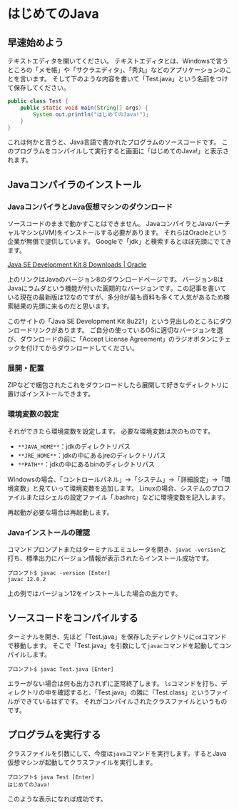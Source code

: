 # はじめてのJava
## 早速始めよう
テキストエディタを開いてください。
テキストエディタとは、Windowsで言うところの「メモ帳」や「サクラエディタ」、「秀丸」などのアプリケーションのことを言います。
そして下のような内容を書いて「Test.java」という名前をつけて保存してください。
```Test.java
public class Test {
    public static void main(String[] args) {
	    System.out.println("はじめてのJava!");
	}
}
```
これは何かと言うと、Java言語で書かれたプログラムのソースコードです。
このプログラムをコンパイルして実行すると画面に「はじめてのJava!」と表示されます。
## Javaコンパイラのインストール
### JavaコンパイラとJava仮想マシンのダウンロード
ソースコードのままで動かすことはできません。
JavaコンパイラとJavaバーチャルマシン(JVM)をインストールする必要があります。
それらはOracleという企業が無償で提供しています。
Googleで「jdk」と検索するとほぼ先頭にでてきます。

[Java SE Development Kit 8 Downloads | Oracle](https://www.oracle.com/technetwork/java/javase/downloads/jdk8-downloads-2133151.html)

上のリンクはJavaのバージョン8のダウンロードページです。
バージョン8はJavaにラムダという機能が付いた画期的なバージョンです。この記事を書いている現在の最新版は12なのですが、多分8が最も資料も多くて人気があるため検索結果の先頭に来るのだと思います。

このサイトの「Java SE Development Kit 8u221」という見出しのところにダウンロードリンクがあります。
ご自分の使っているOSに適切なバージョンを選び、ダウンロードの前に「Accept License Agreement」のラジオボタンにチェックを付けてからダウンロードしてください。

### 展開・配置
ZIPなどで梱包されたこれをダウンロードしたら展開して好きなディレクトリに置けばインストールできます。

### 環境変数の設定
それができたら環境変数を設定します。
必要な環境変数は次のものです。
* `**JAVA_HOME**`：jdkのディレクトリパス
* `**JRE_HOME**`：jdkの中にあるjreのディレクトリパス
* `**PATH**`：jdkの中にあるbinのディレクトリパス

Windowsの場合、「コントロールパネル」→「システム」→「詳細設定」→「環境変数」と見ていって環境変数を追加します。
Linuxの場合、システムのプロファイルまたはシェルの設定ファイル「.bashrc」などに環境変数を記入します。

再起動が必要な場合は再起動します。

### Javaインストールの確認
コマンドプロンプトまたはターミナルエミュレータを開き、`javac -version`と打ち、標準出力にバージョン情報が表示されたらインストール成功です。
```ターミナル
プロンプト$ javac -version [Enter]
javac 12.0.2
```
上の例ではバージョン12をインストールした場合の出力です。

## ソースコードをコンパイルする
ターミナルを開き、先ほど「Test.java」を保存したディレクトリに`cd`コマンドで移動します。
そこで「Test.java」を引数にして`javac`コマンドを起動してコンパイルします。
```ターミナル
プロンプト$ javac Test.java [Enter]
```
エラーがない場合は何も出力されずに正常終了します。
`ls`コマンドを打ち、ディレクトリの中を確認すると、「Test.java」の隣に「Test.class」というファイルができているはずです。
それがコンパイルされたクラスファイルというものです。

## プログラムを実行する
クラスファイルを引数にして、今度は`java`コマンドを実行します。するとJava仮想マシンが起動してクラスファイルを実行します。
```ターミナル
プロンプト$ java Test [Enter]
はじめてのJava!
```
このような表示になれば成功です。



